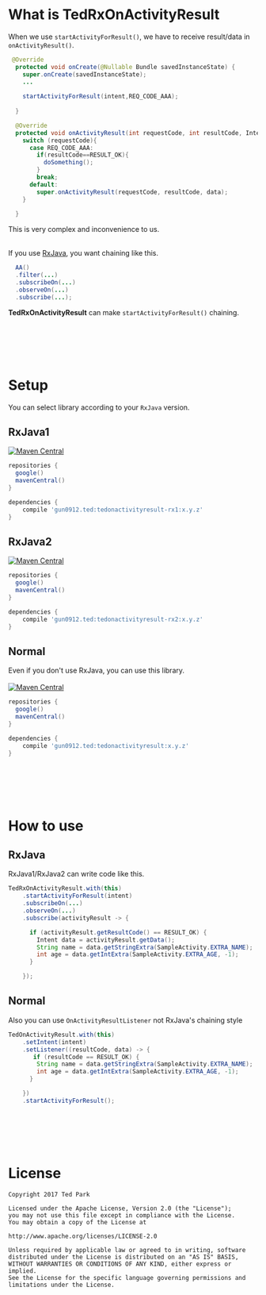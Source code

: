 # What is TedRxOnActivityResult
When we use `startActivityForResult()`, we have to receive result/data in `onActivityResult()`.<br>

```java
 @Override
  protected void onCreate(@Nullable Bundle savedInstanceState) {
    super.onCreate(savedInstanceState);
    ...
    
    startActivityForResult(intent,REQ_CODE_AAA);
    
  }

  @Override
  protected void onActivityResult(int requestCode, int resultCode, Intent data) {
    switch (requestCode){
      case REQ_CODE_AAA:
        if(resultCode==RESULT_OK){
          doSomething();
        }
        break;
      default:
        super.onActivityResult(requestCode, resultCode, data);    
    }
    
  }


```


This is very complex and inconvenience to us.<br><br>

If you use [RxJava](https://github.com/ReactiveX/RxJava), you want chaining like this.
```java
  AA()
  .filter(...)
  .subscribeOn(...)
  .observeOn(...)
  .subscribe(...);
```

**TedRxOnActivityResult** can make `startActivityForResult()` chaining.

<br><br><br><br>

# Setup
You can select library according to your `RxJava` version.

## RxJava1
[![Maven Central](https://img.shields.io/maven-central/v/io.github.ParkSangGwon/tedonactivityresult-rx1.svg?label=Maven%20Central)](https://search.maven.org/search?q=g:%22io.github.ParkSangGwon%22%20AND%20a:%tedonactivityresult-rx1%22)
```gradle
repositories {
  google()
  mavenCentral()
} 

dependencies {
    compile 'gun0912.ted:tedonactivityresult-rx1:x.y.z'
}
```

## RxJava2
[![Maven Central](https://img.shields.io/maven-central/v/io.github.ParkSangGwon/tedonactivityresult-rx2.svg?label=Maven%20Central)](https://search.maven.org/search?q=g:%22io.github.ParkSangGwon%22%20AND%20a:%tedonactivityresult-rx2%22)
```gradle
repositories {
  google()
  mavenCentral()
} 

dependencies {
    compile 'gun0912.ted:tedonactivityresult-rx2:x.y.z'
}
```

## Normal
Even if you don't use RxJava, you can use this library.
<br><br>
[![Maven Central](https://img.shields.io/maven-central/v/io.github.ParkSangGwon/tedonactivityresult.svg?label=Maven%20Central)](https://search.maven.org/search?q=g:%22io.github.ParkSangGwon%22%20AND%20a:%tedonactivityresult%22)
```gradle
repositories {
  google()
  mavenCentral()
} 

dependencies {
    compile 'gun0912.ted:tedonactivityresult:x.y.z'
}
```

<br><br><br><br>

# How to use

## RxJava
RxJava1/RxJava2 can write code like this.
```java
TedRxOnActivityResult.with(this)
    .startActivityForResult(intent)
    .subscribeOn(...)
    .observeOn(...)
    .subscribe(activityResult -> {

      if (activityResult.getResultCode() == RESULT_OK) {
        Intent data = activityResult.getData();
        String name = data.getStringExtra(SampleActivity.EXTRA_NAME);
        int age = data.getIntExtra(SampleActivity.EXTRA_AGE, -1);
      }

    });
```

## Normal
Also you can use `OnActivityResultListener` not RxJava's chaining style
```java
TedOnActivityResult.with(this)
    .setIntent(intent)
    .setListener((resultCode, data) -> {
       if (resultCode == RESULT_OK) {
        String name = data.getStringExtra(SampleActivity.EXTRA_NAME);
        int age = data.getIntExtra(SampleActivity.EXTRA_AGE, -1);
      }

    })
    .startActivityForResult();
```

<br><br><br><br>

# License 
 ```code
Copyright 2017 Ted Park

Licensed under the Apache License, Version 2.0 (the "License");
you may not use this file except in compliance with the License.
You may obtain a copy of the License at

http://www.apache.org/licenses/LICENSE-2.0

Unless required by applicable law or agreed to in writing, software
distributed under the License is distributed on an "AS IS" BASIS,
WITHOUT WARRANTIES OR CONDITIONS OF ANY KIND, either express or implied.
See the License for the specific language governing permissions and
limitations under the License.
```
